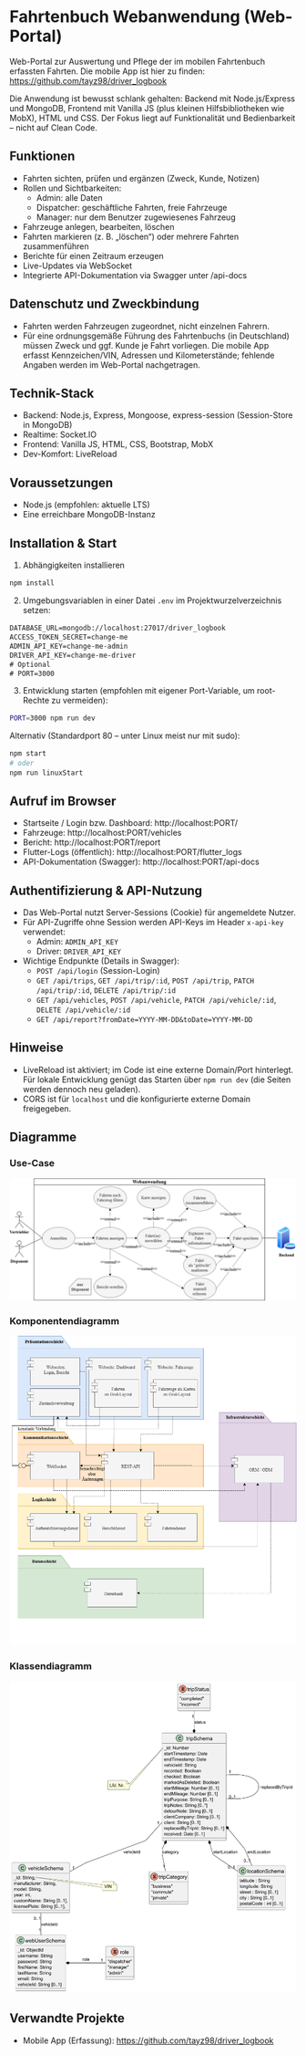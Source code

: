 Fahrtenbuch Webanwendung (Web-Portal)
====================================

Web-Portal zur Auswertung und Pflege der im mobilen Fahrtenbuch erfassten Fahrten. Die mobile App ist hier zu finden: https://github.com/tayz98/driver_logbook

Die Anwendung ist bewusst schlank gehalten: Backend mit Node.js/Express und MongoDB, Frontend mit Vanilla JS (plus kleinen Hilfsbibliotheken wie MobX), HTML und CSS. Der Fokus liegt auf Funktionalität und Bedienbarkeit – nicht auf Clean Code.

Funktionen
----------
- Fahrten sichten, prüfen und ergänzen (Zweck, Kunde, Notizen)
- Rollen und Sichtbarkeiten:
	- Admin: alle Daten
	- Dispatcher: geschäftliche Fahrten, freie Fahrzeuge
	- Manager: nur dem Benutzer zugewiesenes Fahrzeug
- Fahrzeuge anlegen, bearbeiten, löschen
- Fahrten markieren (z. B. „löschen“) oder mehrere Fahrten zusammenführen
- Berichte für einen Zeitraum erzeugen
- Live-Updates via WebSocket
- Integrierte API-Dokumentation via Swagger unter /api-docs

Datenschutz und Zweckbindung
----------------------------
- Fahrten werden Fahrzeugen zugeordnet, nicht einzelnen Fahrern.
- Für eine ordnungsgemäße Führung des Fahrtenbuchs (in Deutschland) müssen Zweck und ggf. Kunde je Fahrt vorliegen. Die mobile App erfasst Kennzeichen/VIN, Adressen und Kilometerstände; fehlende Angaben werden im Web-Portal nachgetragen.

Technik-Stack
-------------
- Backend: Node.js, Express, Mongoose, express-session (Session-Store in MongoDB)
- Realtime: Socket.IO
- Frontend: Vanilla JS, HTML, CSS, Bootstrap, MobX
- Dev-Komfort: LiveReload

Voraussetzungen
---------------
- Node.js (empfohlen: aktuelle LTS)
- Eine erreichbare MongoDB-Instanz

Installation & Start
--------------------
1) Abhängigkeiten installieren

```zsh
npm install
```

2) Umgebungsvariablen in einer Datei `.env` im Projektwurzelverzeichnis setzen:

```
DATABASE_URL=mongodb://localhost:27017/driver_logbook
ACCESS_TOKEN_SECRET=change-me
ADMIN_API_KEY=change-me-admin
DRIVER_API_KEY=change-me-driver
# Optional
# PORT=3000
```

3) Entwicklung starten (empfohlen mit eigener Port-Variable, um root-Rechte zu vermeiden):

```zsh
PORT=3000 npm run dev
```

Alternativ (Standardport 80 – unter Linux meist nur mit sudo):

```zsh
npm start
# oder
npm run linuxStart
```

Aufruf im Browser
-----------------
- Startseite / Login bzw. Dashboard: http://localhost:PORT/
- Fahrzeuge: http://localhost:PORT/vehicles
- Bericht: http://localhost:PORT/report
- Flutter-Logs (öffentlich): http://localhost:PORT/flutter_logs
- API-Dokumentation (Swagger): http://localhost:PORT/api-docs

Authentifizierung & API-Nutzung
-------------------------------
- Das Web-Portal nutzt Server-Sessions (Cookie) für angemeldete Nutzer.
- Für API-Zugriffe ohne Session werden API-Keys im Header `x-api-key` verwendet:
	- Admin: `ADMIN_API_KEY`
	- Driver: `DRIVER_API_KEY`
- Wichtige Endpunkte (Details in Swagger):
	- `POST /api/login` (Session-Login)
	- `GET /api/trips`, `GET /api/trip/:id`, `POST /api/trip`, `PATCH /api/trip/:id`, `DELETE /api/trip/:id`
	- `GET /api/vehicles`, `POST /api/vehicle`, `PATCH /api/vehicle/:id`, `DELETE /api/vehicle/:id`
	- `GET /api/report?fromDate=YYYY-MM-DD&toDate=YYYY-MM-DD`

Hinweise
--------
- LiveReload ist aktiviert; im Code ist eine externe Domain/Port hinterlegt. Für lokale Entwicklung genügt das Starten über `npm run dev` (die Seiten werden dennoch neu geladen).
- CORS ist für `localhost` und die konfigurierte externe Domain freigegeben.

Diagramme 
------
### Use-Case
![use-case](./imgs/Use-Case-Web.drawio.png)

### Komponentendiagramm
![Komponentendiagramm](./imgs/Komponentendiagramm.png)

### Klassendiagramm
![Klassendiagramm](./imgs/web_app_klassen.png)


Verwandte Projekte
------------------
- Mobile App (Erfassung): https://github.com/tayz98/driver_logbook


